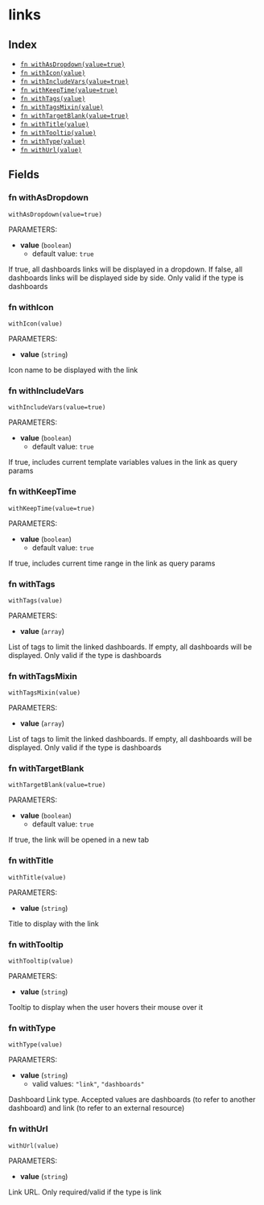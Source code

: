 # links



## Index

* [`fn withAsDropdown(value=true)`](#fn-withasdropdown)
* [`fn withIcon(value)`](#fn-withicon)
* [`fn withIncludeVars(value=true)`](#fn-withincludevars)
* [`fn withKeepTime(value=true)`](#fn-withkeeptime)
* [`fn withTags(value)`](#fn-withtags)
* [`fn withTagsMixin(value)`](#fn-withtagsmixin)
* [`fn withTargetBlank(value=true)`](#fn-withtargetblank)
* [`fn withTitle(value)`](#fn-withtitle)
* [`fn withTooltip(value)`](#fn-withtooltip)
* [`fn withType(value)`](#fn-withtype)
* [`fn withUrl(value)`](#fn-withurl)

## Fields

### fn withAsDropdown

```jsonnet
withAsDropdown(value=true)
```

PARAMETERS:

* **value** (`boolean`)
   - default value: `true`

If true, all dashboards links will be displayed in a dropdown. If false, all dashboards links will be displayed side by side. Only valid if the type is dashboards
### fn withIcon

```jsonnet
withIcon(value)
```

PARAMETERS:

* **value** (`string`)

Icon name to be displayed with the link
### fn withIncludeVars

```jsonnet
withIncludeVars(value=true)
```

PARAMETERS:

* **value** (`boolean`)
   - default value: `true`

If true, includes current template variables values in the link as query params
### fn withKeepTime

```jsonnet
withKeepTime(value=true)
```

PARAMETERS:

* **value** (`boolean`)
   - default value: `true`

If true, includes current time range in the link as query params
### fn withTags

```jsonnet
withTags(value)
```

PARAMETERS:

* **value** (`array`)

List of tags to limit the linked dashboards. If empty, all dashboards will be displayed. Only valid if the type is dashboards
### fn withTagsMixin

```jsonnet
withTagsMixin(value)
```

PARAMETERS:

* **value** (`array`)

List of tags to limit the linked dashboards. If empty, all dashboards will be displayed. Only valid if the type is dashboards
### fn withTargetBlank

```jsonnet
withTargetBlank(value=true)
```

PARAMETERS:

* **value** (`boolean`)
   - default value: `true`

If true, the link will be opened in a new tab
### fn withTitle

```jsonnet
withTitle(value)
```

PARAMETERS:

* **value** (`string`)

Title to display with the link
### fn withTooltip

```jsonnet
withTooltip(value)
```

PARAMETERS:

* **value** (`string`)

Tooltip to display when the user hovers their mouse over it
### fn withType

```jsonnet
withType(value)
```

PARAMETERS:

* **value** (`string`)
   - valid values: `"link"`, `"dashboards"`

Dashboard Link type. Accepted values are dashboards (to refer to another dashboard) and link (to refer to an external resource)
### fn withUrl

```jsonnet
withUrl(value)
```

PARAMETERS:

* **value** (`string`)

Link URL. Only required/valid if the type is link